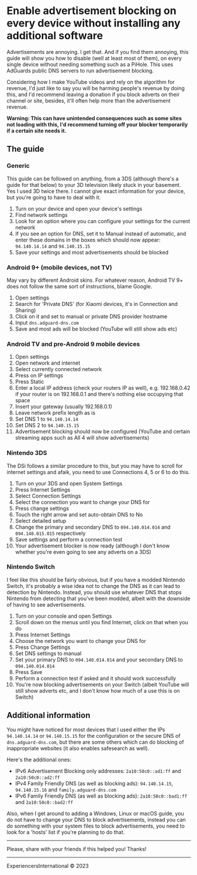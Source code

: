 # Enable advertisement blocking on every device without installing any additional software

Advertisements are annoying. I get that. And if you find them annoying, this guide will show you how to disable (well at least most of them), on every single device without needing something such as a PiHole. This uses AdGuards public DNS servers to run advertisement blocking.

Considering how I make YouTube videos and rely on the algorithm for revenue, I'd just like to say you will be harming people's revenue by doing this, and I'd recommend leaving a donation if you block adverts on their channel or site, besides, it'll often help more than the advertisement revenue.

**Warning: This can have unintended consequences such as some sites not loading with this, I'd recommend turning off your blocker temporarily if a certain site needs it.**

## The guide

### Generic

This guide can be followed on anything, from a 3DS (although there's a guide for that below) to your 3D television likely stuck in your basement. Yes I used 3D twice there. I cannot give exact information for your device, but you're going to have to deal with it.

1. Turn on your device and open your device's settings
2. Find network settings
3. Look for an option where you can configure your settings for the current network
4. If you see an option for DNS, set it to Manual instead of automatic, and enter these domains in the boxes which should now appear: `94.140.14.14` and `94.140.15.15`
5. Save your settings and most advertisements should be blocked

### Android 9+ (mobile devices, not TV)

May vary by different Android skins. For whatever reason, Android TV 9+ does not follow the same sort of instructions, blame Google.

1. Open settings
2. Search for 'Private DNS' (for Xiaomi devices, it's in Connection and Sharing)
3. Click on it and set to manual or private DNS provider hostname
4. Input `dns.adguard-dns.com`
5. Save and most ads will be blocked (YouTube will still show ads etc)

### Android TV and pre-Android 9 mobile devices

1. Open settings
2. Open network and internet
3. Select currently connected network
4. Press on IP settings
5. Press Static
6. Enter a local IP address (check your routers IP as well), e.g. 192.168.0.42 if your router is on 192.168.0.1 and there's nothing else occupying that space
7. Insert your gateway (usually 192.168.0.1)
8. Leave network prefix length as is
9. Set DNS 1 to `94.140.14.14`
10. Set DNS 2 to `94.140.15.15`
11. Advertisement blocking should now be configured (YouTube and certain streaming apps such as All 4 will show advertisements)

### Nintendo 3DS

The DSi follows a similar procedure to this, but you may have to scroll for internet settings and afaik, you need to use Connections 4, 5 or 6 to do this.

1. Turn on your 3DS and open System Settings
2. Press Internet Settings
3. Select Connection Settings
4. Select the connection you want to change your DNS for
5. Press change settings
6. Touch the right arrow and set auto-obtain DNS to No
7. Select detailed setup
8. Change the primary and secondary DNS to `094.140.014.014` and `094.140.015.015` respectively
9. Save settings and perform a connection test
10. Your advertisement blocker is now ready (although I don't know whether you're even going to see any adverts on a 3DS)

### Nintendo Switch

I feel like this should be fairly obvious, but if you have a modded Nintendo Switch, it's probably a wise idea not to change the DNS as it can lead to detection by Nintendo. Instead, you should use whatever DNS that stops Nintendo from detecting that you've been modded, albeit with the downside of having to see advertisements.

1. Turn on your console and open Settings
2. Scroll down on the menus until you find Internet, click on that when you do
3. Press Internet Settings
4. Choose the network you want to change your DNS for
5. Press Change Settings
6. Set DNS settings to manual
7. Set your primary DNS to `094.140.014.014` and your secondary DNS to `094.140.014.014`
8. Press Save
9. Perform a connection test if asked and it should work successfully
10. You're now blocking advertisements on your Switch (albeit YouTube will still show adverts etc, and I don't know how much of a use this is on Switch)

## Additional information

You might have noticed for most devices that I used either the IPs `94.140.14.14` or `94.140.15.15` for the configuration or the secure DNS of `dns.adguard-dns.com`, but there are some others which can do blocking of inappropriate websites (it also enables safesearch as well).

Here's the additional ones:

- IPv6 Advertisement Blocking only addresses: `2a10:50c0::ad1:ff` and `2a10:50c0::ad2:ff`
- IPv4 Family Friendly DNS (as well as blocking ads): `94.140.14.15`, `94.140.15.16` and `family.adguard-dns.com`
- IPv6 Family Friendly DNS (as well as blocking ads): `2a10:50c0::bad1:ff` and `2a10:50c0::bad2:ff`

Also, when I get around to adding a Windows, Linux or macOS guide, you do not have to change your DNS to block advertisements, instead you can do something with your system files to block advertisements, you need to look for a 'hosts' list if you're planning to do that.

---

Please, share with your friends if this helped you! Thanks!

---

ExperiencersInternational © 2023
